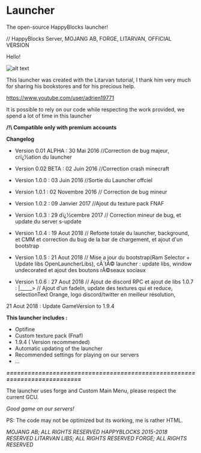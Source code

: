 # Launcher

The open-source HappyBlocks launcher!

// HappyBlocks Server, MOJANG AB, FORGE, LITARVAN, OFFICIAL VERSION

Hello!

![alt text](https://www.happyblocks.info/img/launcher.png "Screenshot du launcher")

This launcher was created with the Litarvan tutorial, I thank him very much for sharing his bookstores and for his precious help.

https://www.youtube.com/user/adrien19771

It is possible to rely on our code while respecting the work provided, we spend a lot of time in this launcher

**/!\ Compatible only with premium accounts**

**Changelog**

- Version 0.01 ALPHA : 30 Mai 2016 //Correction de bug majeur, crï¿½ation du launcher

- Version 0.02 BETA : 02 Juin 2016 //Correction crash minecraft

- Version 1.0.0 : 03 Juin 2016 //Sortie du Launcher offciel

- Version 1.0.1 : 02 Novembre 2016 // Correction de bug mineur

- Version 1.0.2 : 09 Janvier 2017 //Ajout du texture pack FNAF

- Version 1.0.3 : 29 dï¿½cembre 2017 // Correction mineur de bug, et update du server s-update

- Version 1.0.4 : 19 Aout 2018 // Refonte totale du launcher, background, et CMM et correction du bug de la bar de chargement, et ajout d'un bootstrap

- Version 1.0.5 : 21 Aout 2018 // Mise a jour du bootstrap(Ram Selector + Update libs OpenLauncherLibs), cÃ´tÃ© launcher : update libs, window undecorated et ajout des boutons rÃ©seaux sociaux

- Version 1.0.6 : 27 Aout 2018 // Ajout de discord RPC et ajout de libs
		  1.0.7 :      |_____> // Ajout d'un fadeIn, update des textures qui et reduce, selectionText Orange, logo discord/twitter en meilleur résolution,



21 Aout 2018 : Update GameVersion to 1.9.4



**This launcher includes :**
- Optifine
- Custom texture pack (Fnaf)
- 1.9.4 ( Version recommended)
- Automatic updating of the launcher
- Recommended settings for playing on our servers
- ...

***==========================================================================***

The launcher uses forge and Custom Main Menu, please respect the current GCU.

*Good game on our servers!*

PS: The code may not be optimized but its working, me is rather HTML.

*MOJANG AB; ALL RIGHTS RESERVED
HAPPYBLOCKS 2015-2018 RESERVED
LITARVAN LIBS; ALL RIGHTS RESERVED
FORGE; ALL RIGHTS RESERVED*
